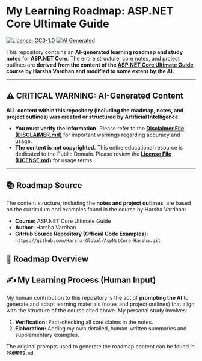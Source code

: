 # My Learning Roadmap: ASP.NET Core Ultimate Guide

[![License: CC0-1.0](https://img.shields.io/badge/License-CC0%201.0-lightgrey.svg)](LICENSE) 
[![AI Generated](https://img-shields.io/badge/Content%20Source-AI%20Generated-red.svg)](DISCLAIMER)

This repository contains an **AI-generated learning roadmap and study notes** for **ASP.NET Core**. The entire structure, core notes, and project outlines are **derived from the content of the [ASP.NET Core Ultimate Guide](https://github.com/Harsha-Global/AspNetCore-Harsha.git) course by Harsha Vardhan and modified to some extent by the AI.**

---

## ⚠️ CRITICAL WARNING: AI-Generated Content

**ALL content within this repository (including the roadmap, notes, and project outlines) was created or structured by Artificial Intelligence.**

* **You must verify the information.** Please refer to the **[Disclaimer File (DISCLAIMER.md)](DISCLAIMER.md)** for important warnings regarding accuracy and usage.
* **The content is not copyrighted.** This entire educational resource is dedicated to the Public Domain. Please review the **[License File (LICENSE.md)](LICENSE.md)** for usage terms.

---

## 📚 Roadmap Source

The content structure, including the **notes and project outlines**, are based on the curriculum and examples found in the course by Harsha Vardhan:

* **Course:** ASP.NET Core Ultimate Guide
* **Author:** Harsha Vardhan
* **GitHub Source Repository (Official Code Examples):** `https://github.com/Harsha-Global/AspNetCore-Harsha.git`

## 🚀 Roadmap Overview


## ✍️ My Learning Process (Human Input)

My human contribution to this repository is the act of **prompting the AI** to generate and adapt learning materials (notes and project outlines) that align with the structure of the course cited above. My personal study involves:
1.  **Verification:** Fact-checking all core claims in the notes.
2.  **Elaboration:** Adding my own detailed, human-written summaries and supplementary examples.

The original prompts used to generate the roadmap content can be found in **`PROMPTS.md`**.
